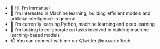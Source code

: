 - 👋 Hi, I’m Immanuel
- 👀 I’m interested in Machine learning, building efficient models and artificial intelligence in general
- 🌱 I’m currently learning Python, machine learning and deep learning
- 💞️ I’m looking to collaborate on tasks involved in building machine learning-based models
- 📫 You can connect with me on X/twitter @mozartoftech

<!---
mozartoftech/mozartoftech is a ✨ special ✨ repository because its `README.md` (this file) appears on your GitHub profile.
You can click the Preview link to take a look at your changes.
--->
